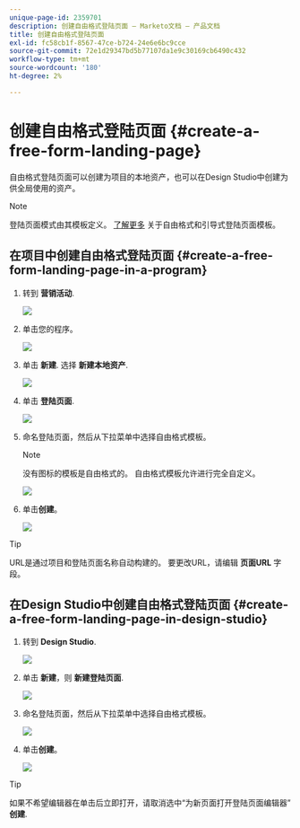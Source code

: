 ```yaml
---
unique-page-id: 2359701
description: 创建自由格式登陆页面 — Marketo文档 — 产品文档
title: 创建自由格式登陆页面
exl-id: fc58cb1f-8567-47ce-b724-24e6e6bc9cce
source-git-commit: 72e1d29347bd5b77107da1e9c30169cb6490c432
workflow-type: tm+mt
source-wordcount: '180'
ht-degree: 2%

---
```


# 创建自由格式登陆页面 {#create-a-free-form-landing-page}

自由格式登陆页面可以创建为项目的本地资产，也可以在Design Studio中创建为供全局使用的资产。

>[!NOTE]
>
>登陆页面模式由其模板定义。 [了解更多](/help/marketo/product-docs/demand-generation/landing-pages/understanding-landing-pages/understanding-free-form-vs-guided-landing-pages.md) 关于自由格式和引导式登陆页面模板。

## 在项目中创建自由格式登陆页面 {#create-a-free-form-landing-page-in-a-program}

1. 转到 **营销活动**.

   ![](assets/login-marketing-activities.png)

1. 单击您的程序。

   ![](assets/image2015-5-19-12-3a46-3a47.png)

1. 单击 **新建**. 选择 **新建本地资产**.

   ![](assets/image2015-5-19-12-3a47-3a27.png)

1. 单击 **登陆页面**.

   ![](assets/image2014-9-16-12-3a58-3a49.png)

1. 命名登陆页面，然后从下拉菜单中选择自由格式模板。

   >[!NOTE]
   >
   >没有图标的模板是自由格式的。 自由格式模板允许进行完全自定义。

   ![](assets/image2015-5-19-12-3a51-3a13.png)

1. 单击&#x200B;**创建**。

   ![](assets/image2015-5-19-12-3a52-3a8.png)

>[!TIP]
>
>URL是通过项目和登陆页面名称自动构建的。 要更改URL，请编辑 **页面URL** 字段。

## 在Design Studio中创建自由格式登陆页面 {#create-a-free-form-landing-page-in-design-studio}

1. 转到 **Design Studio**.

   ![](assets/designstudio.png)

1. 单击 **新建**，则 **新建登陆页面**.

   ![](assets/image2014-9-16-13-3a0-3a43.png)

1. 命名登陆页面，然后从下拉菜单中选择自由格式模板。

   ![](assets/image2015-5-19-13-3a30-3a25.png)

1. 单击&#x200B;**创建**。

   ![](assets/image2015-5-19-13-3a33-3a43.png)

>[!TIP]
>
>如果不希望编辑器在单击后立即打开，请取消选中“为新页面打开登陆页面编辑器” **创建**.
